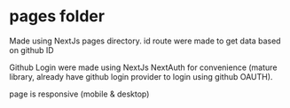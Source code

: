 # pages folder

Made using NextJs pages directory.
id route were made to get data based on github ID

Github Login were made using NextJs NextAuth for convenience (mature library, already have github login provider to login using github OAUTH).

page is responsive (mobile & desktop)
